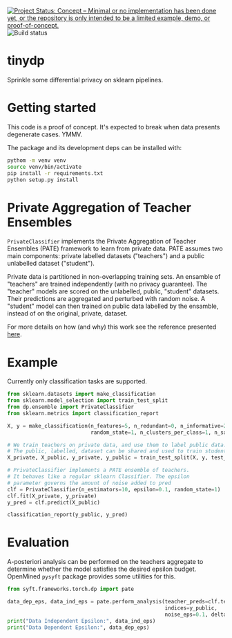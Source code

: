 [![Project Status: Concept – Minimal or no implementation has been done yet, or the repository is only intended to be a limited example, demo, or proof-of-concept.](https://www.repostatus.org/badges/latest/concept.svg)](https://www.repostatus.org/#concept)
![Build status](https://github.com/gmodena/tinydp/workflows/build/badge.svg)

# tinydp
Sprinkle some differential privacy on sklearn pipelines.

# Getting started

This code is a proof of concept. It's expected to break when data presents degenerate cases. YMMV.

The package and its development deps can be installed with:
```bash
pythom -m venv venv
source venv/bin/activate
pip install -r requirements.txt
python setup.py install
```

# Private Aggregation of Teacher Ensembles 

`PrivateClassifier` implements the Private Aggregation of Teacher Ensembles (PATE) framework to learn from private data.
PATE assumes two main components: private labelled datasets ("teachers") and a public unlabelled dataset ("student").

Private data is partitioned in non-overlapping training sets. 
An ensamble of "teachers" are trained independently (with no privacy guarantee). 
The "teacher" models are scored on the unlabelled, public, "student" datasets. Their predictions are aggregated and perturbed with random noise. A "student" model can then trained on public data labelled by the ensamble, instead of on the original, private, dataset.

For more details on how (and why) this work see the reference presented [here](https://nowave.it/course-notes-on-differential-privacy.html).

# Example

Currently only classification tasks are supported.
```python
from sklearn.datasets import make_classification
from sklearn.model_selection import train_test_split
from dp.ensemble import PrivateClassifier
from sklearn.metrics import classification_report

X, y = make_classification(n_features=5, n_redundant=0, n_informative=2,
                           random_state=1, n_clusters_per_class=1, n_samples=10000)

# We train teachers on private data, and use them to label public data.
# The public, labelled, dataset can be shared and used to train student models.
X_private, X_public, y_private, y_public = train_test_split(X, y, test_size=0.33, random_state=42)

# PrivateClassifier implements a PATE ensemble of teachers.
# It behaves like a regular sklearn Classifier. The epsilon
# parameter governs the amount of noise added to pred
clf = PrivateClassifier(n_estimators=10, epsilon=0.1, random_state=1)
clf.fit(X_private, y_private)
y_pred = clf.predict(X_public)

classification_report(y_public, y_pred)
```

# Evaluation

A-posteriori analysis can be performed on the teachers aggregate to determine whether the model satisfies 
the desired epsilon budget. OpenMined `pysyft` package provides some utilities for this.
```python
from syft.frameworks.torch.dp import pate

data_dep_eps, data_ind_eps = pate.perform_analysis(teacher_preds=clf.teacher_preds,
                                                   indices=y_public,
                                                   noise_eps=0.1, delta=1e-5)
print("Data Independent Epsilon:", data_ind_eps)
print("Data Dependent Epsilon:", data_dep_eps)
```

